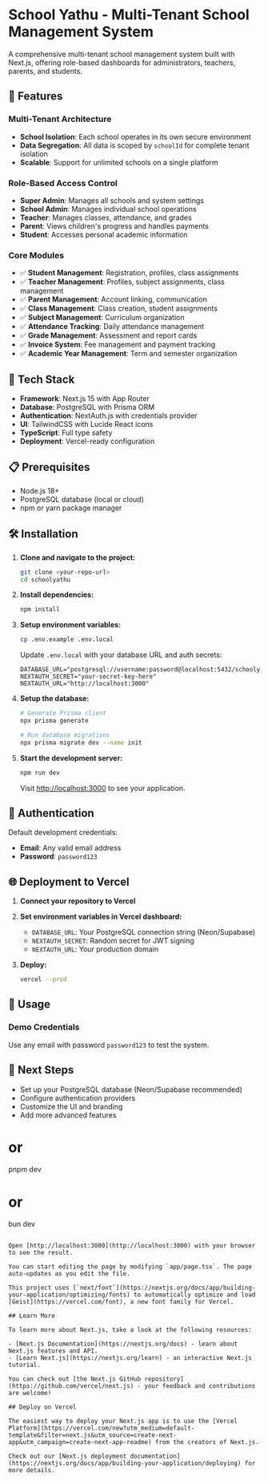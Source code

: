 # School Yathu - Multi-Tenant School Management System

A comprehensive multi-tenant school management system built with Next.js, offering role-based dashboards for administrators, teachers, parents, and students.

## 🏫 Features

### Multi-Tenant Architecture
- **School Isolation**: Each school operates in its own secure environment
- **Data Segregation**: All data is scoped by `schoolId` for complete tenant isolation
- **Scalable**: Support for unlimited schools on a single platform

### Role-Based Access Control
- **Super Admin**: Manages all schools and system settings
- **School Admin**: Manages individual school operations
- **Teacher**: Manages classes, attendance, and grades
- **Parent**: Views children's progress and handles payments
- **Student**: Accesses personal academic information

### Core Modules
- ✅ **Student Management**: Registration, profiles, class assignments
- ✅ **Teacher Management**: Profiles, subject assignments, class management
- ✅ **Parent Management**: Account linking, communication
- ✅ **Class Management**: Class creation, student assignments
- ✅ **Subject Management**: Curriculum organization
- ✅ **Attendance Tracking**: Daily attendance management
- ✅ **Grade Management**: Assessment and report cards
- ✅ **Invoice System**: Fee management and payment tracking
- ✅ **Academic Year Management**: Term and semester organization

## 🚀 Tech Stack

- **Framework**: Next.js 15 with App Router
- **Database**: PostgreSQL with Prisma ORM
- **Authentication**: NextAuth.js with credentials provider
- **UI**: TailwindCSS with Lucide React icons
- **TypeScript**: Full type safety
- **Deployment**: Vercel-ready configuration

## 📋 Prerequisites

- Node.js 18+ 
- PostgreSQL database (local or cloud)
- npm or yarn package manager

## 🛠️ Installation

1. **Clone and navigate to the project:**
   ```bash
   git clone <your-repo-url>
   cd schoolyathu
   ```

2. **Install dependencies:**
   ```bash
   npm install
   ```

3. **Setup environment variables:**
   ```bash
   cp .env.example .env.local
   ```
   
   Update `.env.local` with your database URL and auth secrets:
   ```env
   DATABASE_URL="postgresql://username:password@localhost:5432/schoolyathu"
   NEXTAUTH_SECRET="your-secret-key-here"
   NEXTAUTH_URL="http://localhost:3000"
   ```

4. **Setup the database:**
   ```bash
   # Generate Prisma client
   npx prisma generate
   
   # Run database migrations
   npx prisma migrate dev --name init
   ```

5. **Start the development server:**
   ```bash
   npm run dev
   ```

   Visit [http://localhost:3000](http://localhost:3000) to see your application.

## 🔐 Authentication

Default development credentials:
- **Email**: Any valid email address
- **Password**: `password123`

## 🌐 Deployment to Vercel

1. **Connect your repository to Vercel**
2. **Set environment variables in Vercel dashboard:**
   - `DATABASE_URL`: Your PostgreSQL connection string (Neon/Supabase)
   - `NEXTAUTH_SECRET`: Random secret for JWT signing
   - `NEXTAUTH_URL`: Your production domain

3. **Deploy:**
   ```bash
   vercel --prod
   ```

## 📱 Usage

### Demo Credentials
Use any email with password `password123` to test the system.

## 🎯 Next Steps

- Set up your PostgreSQL database (Neon/Supabase recommended)
- Configure authentication providers
- Customize the UI and branding
- Add more advanced features
# or
pnpm dev
# or
bun dev
```

Open [http://localhost:3000](http://localhost:3000) with your browser to see the result.

You can start editing the page by modifying `app/page.tsx`. The page auto-updates as you edit the file.

This project uses [`next/font`](https://nextjs.org/docs/app/building-your-application/optimizing/fonts) to automatically optimize and load [Geist](https://vercel.com/font), a new font family for Vercel.

## Learn More

To learn more about Next.js, take a look at the following resources:

- [Next.js Documentation](https://nextjs.org/docs) - learn about Next.js features and API.
- [Learn Next.js](https://nextjs.org/learn) - an interactive Next.js tutorial.

You can check out [the Next.js GitHub repository](https://github.com/vercel/next.js) - your feedback and contributions are welcome!

## Deploy on Vercel

The easiest way to deploy your Next.js app is to use the [Vercel Platform](https://vercel.com/new?utm_medium=default-template&filter=next.js&utm_source=create-next-app&utm_campaign=create-next-app-readme) from the creators of Next.js.

Check out our [Next.js deployment documentation](https://nextjs.org/docs/app/building-your-application/deploying) for more details.
